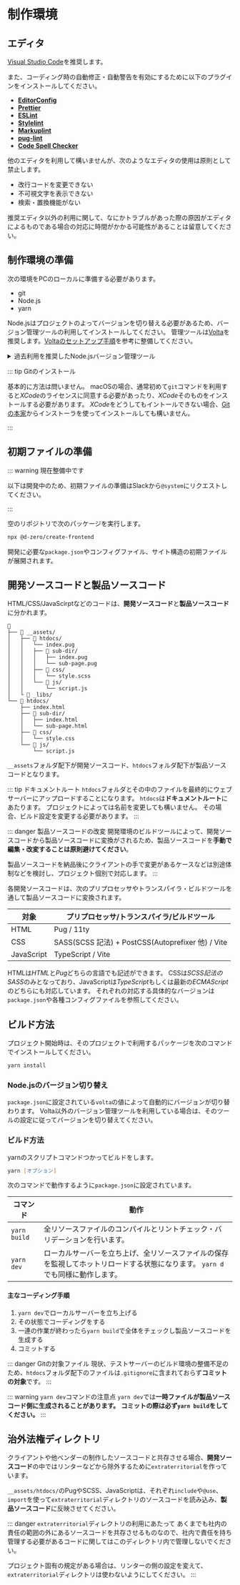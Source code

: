 # 制作環境

## エディタ

[Visual Studio Code](https://code.visualstudio.com/)を推奨します。

また、コーディング時の自動修正・自動警告を有効にするために以下のプラグインをインストールしてください。

- [**EditorConfig**](https://marketplace.visualstudio.com/items?itemName=EditorConfig.EditorConfig)
- [**Prettier**](https://marketplace.visualstudio.com/items?itemName=esbenp.prettier-vscode)
- [**ESLint**](https://marketplace.visualstudio.com/items?itemName=dbaeumer.vscode-eslint)
- [**Stylelint**](https://marketplace.visualstudio.com/items?itemName=stylelint.vscode-stylelint)
- [**Markuplint**](https://marketplace.visualstudio.com/items?itemName=yusukehirao.vscode-markuplint)
- [**pug-lint**](https://marketplace.visualstudio.com/items?itemName=mrmlnc.vscode-puglint)
- [**Code Spell Checker**](https://marketplace.visualstudio.com/items?itemName=streetsidesoftware.code-spell-checker)

他のエディタを利用して構いませんが、次のようなエディタの使用は原則として禁止します。

- 改行コードを変更できない
- 不可視文字を表示できない
- 検索・置換機能がない

推奨エディタ以外の利用に関して、なにかトラブルがあった際の原因がエディタによるものである場合の対応に時間がかかる可能性があることは留意してください。

## 制作環境の準備

次の環境をPCのローカルに準備する必要があります。

- git
- Node.js
- yarn

Node.jsはプロジェクトのよってバージョンを切り替える必要があるため、バージョン管理ツールの利用してインストールしてください。
管理ツールは[Volta](https://volta.sh/)を推奨します。[Voltaのセットアップ手順](./tools/setup-volta.md)を参考に整備してください。

<details>
<summary>過去利用を推奨したNode.jsバージョン管理ツール</summary>

- [nodebrew](https://github.com/hokaccha/nodebrew)
- [nvm](https://github.com/nvm-sh/nvm)
- [nodist](https://github.com/marcelklehr/nodist/releases)

</details>

::: tip Gitのインストール

基本的に方法は問いません。
macOSの場合、通常初めて`git`コマンドを利用すると*XCode*のライセンスに同意する必要があったり、*XCode*そのものをインストールする必要があります。
*XCode*をどうしてもイントールできない場合、[Gitの本家](https://git-scm.com/)からインストーラを使ってインストールしても構いません。

:::

## 初期ファイルの準備

::: warning 現在整備中です

以下は開発中のため、初期ファイルの準備はSlackから`@system`にリクエストしてください。

:::

空のリポジトリで次のパッケージを実行します。

```zsh
npx @d-zero/create-frontend
```

開発に必要な`package.json`やコンフィグファイル、サイト構造の初期ファイルが展開されます。

## 開発ソースコードと製品ソースコード

HTML/CSS/JavaScirptなどのコードは、**開発ソースコード**と**製品ソースコード**に分かれます。

```
📂
├── 📂 __assets/
│   ├── 📂 htdocs/
│   │   └── index.pug
│   │   ├── 📂 sub-dir/
│   │   │   ├── index.pug
│   │   │   └── sub-page.pug
│   │   ├── 📂 css/
│   │   │   └── style.scss
│   │   └── 📂 js/
│   │       └── script.js
│   └ 📂 _libs/
└── 📂 htdocs/
    ├── index.html
    ├── 📂 sub-dir/
    │   ├── index.html
    │   └── sub-page.html
    ├── 📂 css/
    │   └── style.css
    └── 📂 js/
        └── script.js
```

`__assets`フォルダ配下が開発ソースコード、`htdocs`フォルダ配下が製品ソースコードとなります。

::: tip ドキュメントルート
`htdocs`フォルダとその中のファイルを最終的にウェブサーバーにアップロードすることになります。
`htdocs`は**ドキュメントルート**にあたります。
プロジェクトによっては名前を変更しても構いません。
その場合、ビルド設定を変更する必要があります。
:::

::: danger 製品ソースコードの改変
開発環境のビルドツールによって、開発ソースコードから製品ソースコードに変換がされるため、製品ソースコードを**手動で編集・改変することは原則避けてください**。

製品ソースコードを納品後にクライアントの手で変更があるケースなどは別途体制などを検討し、プロジェクト個別で対応します。
:::

各開発ソースコードは、次のプリプロセッサやトランスパイラ・ビルドツールを通して製品ソースコードに変換されます。

| 対象       | プリプロセッサ/トランスパイラ/ビルドツール        |
| ---------- | ------------------------------------------------- |
| HTML       | Pug / 11ty                                        |
| CSS        | SASS(SCSS 記法) + PostCSS(Autoprefixer 他) / Vite |
| JavaScript | TypeScript / Vite                                 |

HTMLは*HTML*と*Pug*どちらの言語でも記述ができます。
CSSは*SCSS記法のSASS*のみとなっており、JavaScriptは*TypeScript*もしくは最新の*ECMAScript*のどちらにも対応しています。
それぞれの対応する具体的なバージョンは`package.json`や各種コンフィグファイルを参照してください。

## ビルド方法

プロジェクト開始時は、そのプロジェクトで利用するパッケージを次のコマンドでインストールしてください。

```zsh
yarn install
```

### Node.jsのバージョン切り替え

`package.json`に設定されている`volta`の値によって自動的にバージョンが切り替わります。
Volta以外のバージョン管理ツールを利用している場合は、そのツールの設定に従ってバージョンを切り替えてください。

### ビルド方法

yarnのスクリプトコマンドつかってビルドをします。

```zsh
yarn [オプション]
```

次のコマンドで動作するように`package.json`に設定されています。

| コマンド                                              | 動作                                                                                                                            |
| ----------------------------------------------------- | ------------------------------------------------------------------------------------------------------------------------------- |
| <span style="white-space: nowrap">`yarn build`</span> | 全リソースファイルのコンパイルとリントチェック・バリデーションを行います。                                                      |
| <span style="white-space: nowrap">`yarn dev`</span>   | ローカルサーバーを立ち上げ、全リソースファイルの保存を監視してホットリロードする状態になります。 `yarn d`でも同様に動作します。 |

#### 主なコーディング手順

1. `yarn dev`でローカルサーバーを立ち上げる
2. その状態でコーディングをする
3. 一連の作業が終わったら`yarn build`で全体をチェックし製品ソースコードを生成する
4. コミットする

::: danger Gitの対象ファイル
現状、テストサーバーのビルド環境の整備不足のため、`htdocs`フォルダ配下のファイルは`.gitignore`に含まれておらず**コミットの対象**です。
:::

::: warning `yarn dev`コマンドの注意点
`yarn dev`では**一時ファイルが製品ソースコード側に生成されることがあります。**
**コミットの際は必ず`yarn build`をしてください。**
:::

## 治外法権ディレクトリ

クライアントや他ベンダーの制作したソースコードと共存させる場合、**開発ソースコード**の中ではリンターなどから除外するために`extraterritorial`を作っています。

`__assets/htdocs/`のPugやSCSS、JavaScriptは、それぞれ`include`や`@use`、`import`を使って`extraterritorial`ディレクトリのソースコードを読み込み、**製品ソースコード**に反映させてください。

::: danger `extraterritorial`ディレクトリの利用にあたって
あくまでも社内の責任の範囲の外にあるソースコードを共存させるものなので、社内で責任を持ち管理する必要があるコードに関してはこのディレクトリ内で管理しないでください。

プロジェクト固有の規定がある場合は、リンターの側の設定を変えて、`extraterritorial`ディレクトリは使わないようにしてください。
:::
